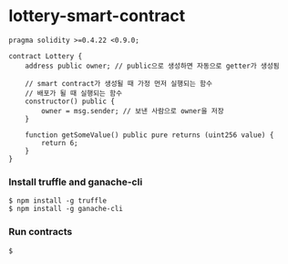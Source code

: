 # lottery-smart-contract

``` Solidity
pragma solidity >=0.4.22 <0.9.0;

contract Lottery {
    address public owner; // public으로 생성하면 자동으로 getter가 생성됨
    
    // smart contract가 생성될 때 가정 먼저 실행되는 함수
    // 배포가 될 때 실행되는 함수
    constructor() public {
        owner = msg.sender; // 보낸 사람으로 owner을 저장
    }

    function getSomeValue() public pure returns (uint256 value) {
        return 6;
    }
}
```

### Install truffle and ganache-cli
``` shell
$ npm install -g truffle
$ npm install -g ganache-cli
```
### Run contracts
```
$ 
```
